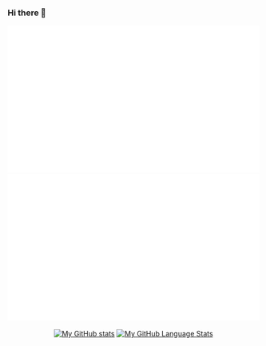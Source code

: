 ### Hi there 👋

<div align="center">

<a href="https://github.com/gkhays/github-stats">
  
![](https://raw.githubusercontent.com/gkhays/github-stats/master/generated/overview.svg)
![](https://github.com/gkhays/github-stats/blob/master/generated/languages.svg)

</a>

[![My GitHub stats](https://github-readme-stats.vercel.app/api?username=gkhays&count_private=true&show_icons=true)](https://github.com/gkhays/)
[![My GitHub Language Stats](https://github-readme-stats.vercel.app/api/top-langs/?username=gkhays&langs_count=5)]()

</div>

<!--
**gkhays/gkhays** is a ✨ _special_ ✨ repository because its `README.md` (this file) appears on your GitHub profile.

Here are some ideas to get you started:

- 🔭 I’m currently working on ...
- 🌱 I’m currently learning ...
- 👯 I’m looking to collaborate on ...
- 🤔 I’m looking for help with ...
- 💬 Ask me about ...
- 📫 How to reach me: ...
- 😄 Pronouns: ...
- ⚡ Fun fact: ...
-->
